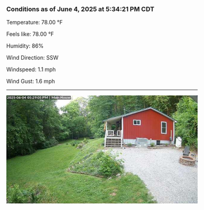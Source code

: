 ### Conditions as of June 4, 2025 at 5:34:21 PM CDT 

Temperature: 78.00 &deg;F

Feels like: 78.00 &deg;F

Humidity: 86%

Wind Direction: SSW

Windspeed: 1.1 mph

Wind Gust: 1.6 mph

---

<img src="./images/latest.jpeg"/>

